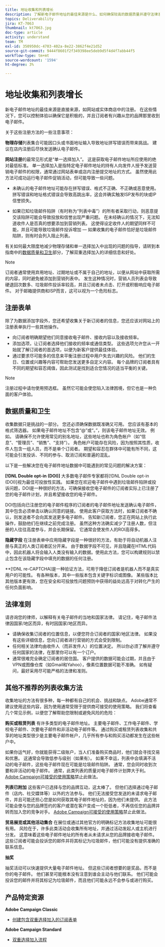 ```yaml
---
title: 地址收集和列表增长
description: 了解新电子邮件地址的最佳来源是什么、如何确保较高的数据质量并遵守法律准则。
topics: Deliverability
jira: KT-7063
thumbnail: kt7063.jpg
doc-type: article
activity: understand
team: TM
exl-id: 350950dc-4703-402a-8e22-3862f4e21d52
source-git-commit: 9444f8601f2f349398ee5deb9d5f4d4f7abb44f5
workflow-type: tm+mt
source-wordcount: '1594'
ht-degree: 3%

---
```


# 地址收集和列表增长

新电子邮件地址的最佳来源是直接来源，如网站或实体商店中的注册。 在这些情况下，您可以控制体验以确保它是积极的，并且订阅者有兴趣从您的品牌那里收到电子邮件。

关于这些注册方法的一些注意事项：

**物理存储**&#x200B;列表集合可能因口头或书面地址输入导致地址拼写错误而带来挑战。 建议在店内注册后尽快发送确认电子邮件。

**网站注册**&#x200B;的最常见形式是“单一选择加入”。 这是获取电子邮件地址所应使用的绝对最低标准。 单一选择加入是指特定电子邮件地址的持有人向发件人授予发送营销电子邮件的权限，通常通过网站表单或店内注册提交地址的方式。 虽然使用此方法可成功运行电子邮件促销活动，但可能导致一些问题。

* 未确认的电子邮件地址可能存在拼写错误、格式不正确、不正确或恶意使用。 拼写错误和地址格式错误会导致高跳出率，这会并确实触发ISP发布的块或IP信誉损失。

* 如果已知垃圾邮件陷阱（有时称为“列表中毒”）的所有者采取行动，则恶意提交该陷阱可能会导致投放和信誉出现严重问题。 在未经确认的情况下，无法知道收件人是否真的想要添加到营销列表。 这使得设定收件人的期望同样不可能，并且可能导致垃圾邮件投诉增加 — 如果收集的电子邮件恰好是垃圾邮件陷阱，则有时会列入阻止列表。

有关如何最大限度地减少物理存储和单一选择加入中出现的问题的指导，请转到本指南中的[数据质量和卫生](#data-quality-and-hygiene)部分，了解双重选择加入的详细信息和好处。

>[!NOTE]
>
>订阅者通常使用弃用地址、过期地址或不属于自己的地址，以便从网站中获取所需的内容，同时避免被添加到营销列表中。 发生这种情况时，营销人员列表会导致硬退回次数多、垃圾邮件投诉率较高，并且订阅者未点击、打开或积极响应电子邮件。 对于邮箱提供商和ISP而言，这可以视为一个危险标志。

## 注册表单

除了为数据添加字段外，您还希望收集关于新订阅者的信息，您还应该对网站上的注册表单执行一些其他操作。

* 向订阅者明确期望他们同意接收电子邮件、接收内容以及接收频率。
* 添加选项，让订阅者选择他们接收的频率或通信类型。 这些选项允许您从一开始就了解订阅者的首选项，以便为新客户提供最佳体验。
* 通过要求尽可能多的信息来平衡注册过程中用户失去兴趣的风险。 他们的生日、位置或兴趣等内容可帮助您发送更多自定义内容。 每个品牌的订阅者具有不同的期望和容忍阈值，因此测试是找到适合您情况的适当平衡的关键。

>[!NOTE]
>
> 注册过程中请勿使用预选框。 虽然它可能会使您陷入法律困境，但它也是一种负面的客户体验。

## 数据质量和卫生

收集数据只是挑战的一部分。 您还必须确保数据既准确又可用。 您应该有基本的格式筛选器。 如果电子邮件地址不包含“@”或“。”，则该电子邮件地址无效。 例如。 请确保不允许使用常见的别名地址，这些地址也称为角色帐户（如“信息”、“管理员”、“销售”、“支持”）。 角色帐户可能存在风险，因为按照其性质，收件人包含一组人员，而不是单个订阅者。 期望和容忍在群体中可能有所不同，这可能会引发投诉、不同的参与、取消订阅和普遍的混乱。

以下是一些解决您在电子邮件地址数据中可能遇到的常见问题的解决方案：

**[!DNL Double opt-in (DOI)]**
大多数电子邮件专家都将[!DNL Double opt-in (DOI)]视为最佳可投放性实践。 如果您在欢迎电子邮件中遇到垃圾邮件陷阱或投诉问题，DOI是一种很好的方法，可确保接收您电子邮件的订阅者实际上已注册了您的电子邮件计划，并且希望接收您的电子邮件。

DOI包括向已注册您的电子邮件程序的订阅者的电子邮件地址发送确认电子邮件，其中包含必须单击以确认同意的链接。 使用此客户获取方法时，如果订阅者不确认，则发送者不会向其发送更多电子邮件。 告知新订阅者，您正在网站上执行此操作，鼓励他们在继续之前完成注册。 虽然这种方法确实减少了注册人数，但注册的人往往高度参与，并会长期保留。 它通常会使发件人的ROI高得多。

**隐藏字段**
在注册表单中应用隐藏字段是一种很好的方法，有助于将自动机器人注册与真正的人类订阅者区分开来。 由于数据字段不可见，并且隐藏在HTML代码中，因此机器人将会输入人类没有输入的数据。使用此方法，您可以构建规则以禁止包含在该隐藏字段中填充的数据的任何注册。

**[!DNL re-CAPTCHA]是一种验证方法，可用于降低订阅者是机器人而不是真实用户的可能性。 有各种版本，其中一些版本包含关键字标识或图像。 某些版本比其他版本更有效，您在安全和可投放性问题预防中获得的益处远高于对转化产生的任何负面影响。

## 法律准则

请咨询您的律师，以解释有关电子邮件的当地和国家法律。 请记住，电子邮件法律因国家/地区而异，有时因国家/地区而异。

* 请确保收集订阅者的位置信息，以便您符合订阅者的国家/地区法律。 如果没有这些详细信息，您向订阅者进行营销的方式会受到限制。
* 任何相关法律均由收件人（而非发件人）的位置决定。 所以你必须了解并遵守任何国家的法律，在那里你可以有一个订户。
* 通常很难完全确定订阅者的居住国。 客户提供的数据可能会过期，并且由于VPN或图像仓库（如Gmail和Yahoo），像素位置数据可能不准确。 如有疑问，最好采用尽可能严格的法律和准则。

## 其他不推荐的列表收集方法

收集地址的方法有很多种，每一种都有自己的机会、挑战和缺点。 Adobe通常不建议使用这些内容，因为使用通常受限于提供商可接受的使用策略。 我们将查看几个常见示例，以便您了解帮助您限制或避免风险的危险：

**购买或租赁列表**
有许多类型的电子邮件地址。 主要电子邮件、工作电子邮件、学校电子邮件、次要电子邮件和非活动电子邮件等。 通过购买或租赁列表收集和共享的地址类型很少是主要电子邮件帐户，几乎所有参与和购买活动都发生在这些帐户中。

如果你运气好，你就能获得二级账户，当人们准备购买商品时，他们就会寻找交易和优惠。 这通常会导致低参与级别（如果有）。 如果不幸运，列表中会填满不活动的电子邮件，这些电子邮件现在可能是垃圾邮件陷阱。 通常，您会同时收到次要和非活动的电子邮件。 通常，此类列表的质量对电子邮件计划弊大于利。 [Adobe Campaign可接受的使用策略](https://www.adobe.com/legal/terms/aup.html)禁止此做法。

**列表已附加**
这些客户已选择与您的品牌互动，这太棒了。 但他们选择通过电子邮件（店内、社交媒体等）以外的方法参与。 他们无法接受您发送的未请求电子邮件，并且可能还担心您是如何获取其电子邮件地址的，因为他们未提供。 此方法可能会使与您的品牌签约的客户或潜在客户变成一个贬低者，不再信任您的品牌并转而加入您的竞争对手。 [Adobe Campaign可接受的使用策略](https://www.adobe.com/legal/terms/aup.html)禁止此做法。

**贸易展览或其他活动集合**
在展位或通过其他官方的明确标记方法收集地址可能很有用。 风险在于，许多此类活动会收集所有地址，并通过活动发起人或主机进行分发。 这意味着这些电子邮件地址的所有者从未请求从您的品牌接收电子邮件。 这些订阅者可能会投诉您的邮件并将其标记为垃圾邮件，他们可能没有提供准确的联系信息。

**抽奖**

抽奖活动可以快速提供大量电子邮件地址。 但这些订阅者想要的是奖品，而不是你的电子邮件。 他们甚至可能根本没有注意到谁会主动与他们联系。 他们可能会投诉您的邮件并将其标记为垃圾邮件，而且他们可能永远不会参与或进行购买。

## 产品特定资源

**Adobe Campaign Classic**

* [创建包含双重选择加入的订阅表单](https://experienceleague.adobe.com/docs/campaign-classic/using/designing-content/web-forms/use-cases--web-forms.html?lang=zh-Hans#create-a-subscription--form-with-double-opt-in)

**Adobe Campaign Standard**

* [双重选择加入流程](https://experienceleague.adobe.com/docs/campaign-standard/using/communication-channels/landing-pages/setting-up-a-double-opt-in-process.html?lang=zh-Hans#communication-channels)
